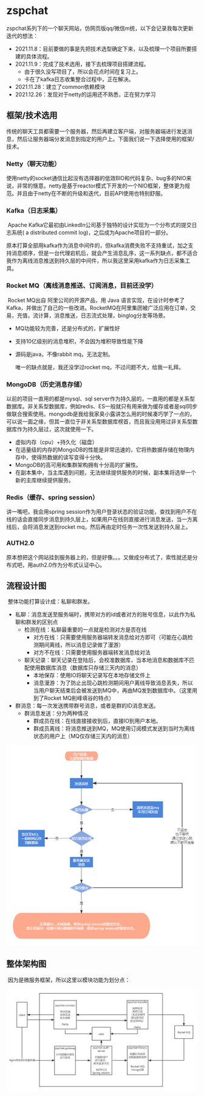 # zspchat

​	zspchat系列下的一个聊天网站，仿网页版qq/微信m统，以下会记录我每次更新迭代的想法：

* 2021.11.8：目前要做的事是先把技术选型确定下来，以及梳理一个项目所要搭建的具体流程。
* 2021.11.9：完成了技术选用，接下去梳理项目搭建流程。
  * 由于很久没写项目了，所以会花点时间在复习上。
  * 卡在了kafka日志收集整合过程中，正在解决。
* 2021.11.28：建立了common依赖模块
* 2021.12.26：发现对于netty的运用还不熟悉，正在努力学习

## 框架/技术选用

​	传统的聊天工具都需要一个服务器，然后再建立客户端，对服务器端进行发送消息，然后让服务器端分发消息到指定的用户上。下面我们说一下选择使用的框架/技术。

### Netty（聊天功能）

​	使用netty的socket通信比起没有选择器的低效BIO和代码复杂、bug多的NIO来说，非常的惬意。netty是基于reactor模式下开发的一个NIO框架，整体更为规范。并且由于netty在不断的升级和迭代，目前API使用也特别舒服。

### Kafka（日志采集）

​	Apache Kafka它最初由LinkedIn公司基于独特的设计实现为一个分布式的提交日志系统( a distributed commit log)，之后成为Apache项目的一部分。

​	原本打算全部用kafka作为消息中间件的，但kafka消费失败不支持重试，加之支持消息顺序，但是一台代理宕机后，就会产生消息乱序，这一系列缺点，都不适合我作为离线消息推送到持久层的中间件，所以我这里采用kafka作为日志采集工具。

### Rocket MQ（离线消息推送、订阅消息，目前还没学）

​	Rocket MQ出自 阿里公司的开源产品，用 Java 语言实现，在设计时参考了 Kafka，并做出了自己的一些改进。RocketMQ在阿里集团被广泛应用在订单，交易，充值，流计算，消息推送，日志流式处理，binglog分发等场景。

* MQ功能较为完善，还是分布式的，扩展性好

* 支持10亿级别的消息堆积，不会因为堆积导致性能下降

* 源码是java，不像rabbit mq，无法定制。

  唯一的缺点就是，我还没学过rocket mq，不过问题不大，给我一礼拜。

### MongoDB（历史消息存储）

  以前的项目一直用的都是mysql、sql server作为持久层的，一直用的都是关系型数据库。非关系型数据库，例如redis、ES一般就只有用来做为缓存或者是sql同步做联合搜索使用。mongodb是我给我家臭小露讲怎么用的时候凑巧学了一点的，可以说一面之缘，但其一直位于非关系型数据库榜首，而且我没用用过非关系型数据库作为持久层过，这次就使用一下。

* 虚拟内存（cpu）+持久化（磁盘）
* 在适量级的内存的MongoDB的性能是非常迅速的，它将热数据存储在物理内存中，使得热数据的读写变得十分快。
* MongoDB的高可用和集群架构拥有十分高的扩展性。
* 在副本集中，当主库遇到问题，无法继续提供服务的时候，副本集将选举一个新的主库继续提供服务。

### Redis（缓存、spring session）

  讲一嘴吧，我会用spring session作为用户登录状态的验证功能，查找到用户不在线的话会直接同步消息到持久层上，如果用户在线则直接进行消息发送，当一方离线后，会将消息发送到rocket mq，然后再由定时任务一次性发送到持久层上。

### AUTH2.0

  原本想把这个网站挂到服务器上的，但是好像。。。又做成分布式了，索性就还是分布式吧，用auth2.0作为分布式认证中心。



## 流程设计图

​	整体功能打算设计成：私聊和群发。

* 私聊：消息发送至服务端时，携带对方的id或者对方的账号信息，以此作为私聊和群发的区别点
  * 检测在线：私聊最重要的一点就是检测对方是否在线
    * 对方在线：只需要使用服务器端转发消息给对方即可（可能在心跳检测期间离线，所以消息记录做了漫游）
    * 对方不在线：只需要使用服务器端转发消息给对法
  * 聊天记录：聊天记录在登陆后，会校准数据库，当本地消息和数据库不匹配使用数据库消息（数据库只存储三天内的消息）
    *  本地保存：使用IO将聊天记录写在本地存储文件上
    * 消息漫游：为了防止出现心跳检测期间用户离线导致消息丢失，所以当用户聊天结束后会被发送到MQ中，再由MQ发到数据库中。（这里用到了Rocket MQ削峰填谷的特点）
* 群消息：每一次发送携带群号消息，或者是群的ID消息发送。
  * 群消息发送：分为两种情况
    * 群成员在线：在线直接接收到后，直接IO到用户本地。
    * 群成员离线：将消息推送到MQ，MQ使用订阅模式发送到当时为离线状态的用户上（MQ仅存储三天内的消息）

![zspchat流程图](README/zspchat流程图.png)

## 整体架构图

​	因为是微服务框架，所以这里以模块功能为划分点：

![zspchat架构图](README/zspchat架构图.jpg)
